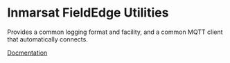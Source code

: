# Inmarsat FieldEdge Utilities

Provides a common logging format and facility,
and a common MQTT client that automatically connects.

[Docmentation](https://inmarsat-enterprise.github.io/fieldedge-utilities/)
